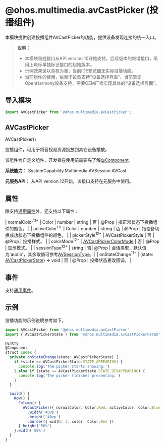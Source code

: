 # @ohos.multimedia.avCastPicker (投播组件)

本模块提供创建投播组件AVCastPicker的功能，提供设备发现连接的统一入口。

> **说明：**
>
> - 本模块首批接口从API version 10开始支持。后续版本的新增接口，采用上角标单独标记接口的起始版本。
> - 示例效果请以真机为准，当前IDE预览器无实际投播功能。<!--Del-->
> - 当前组件的使用，依赖于设备支持“设备选择界面”。当前暂无OpenHarmony设备支持，需要OEM厂商实现具体的“设备选择界面”。<!--DelEnd-->

## 导入模块

```js
import AVCastPicker from '@ohos.multimedia.avCastPicker';
```

## AVCastPicker

AVCastPicker()

投播组件，可用于将音视频资源投放到其它设备播放。

该组件为自定义组件，开发者在使用前需要先了解[@Component](../../quick-start/arkts-create-custom-components.md)。

**系统能力：** SystemCapability.Multimedia.AVSession.AVCast

**元服务API：** 从API version 12开始，该接口支持在元服务中使用。

## 属性

除支持[通用属性](../apis-arkui/arkui-ts/ts-universal-attributes-size.md)外，还支持以下属性：

| normalColor<sup>11+</sup> | Color &#124; number &#124; string | 否 | @Prop | 指正常状态下投播组件的颜色。 |
| activeColor<sup>11+</sup> | Color &#124; number &#124; string | 否 | @Prop | 指设备切换成功状态下投播组件的颜色。 |
| pickerStyle<sup>12+</sup> | [AVCastPickerStyle](js-apis-avCastPickerParam.md#avcastpickerstyle12) | 否 | @Prop | 投播样式。 |
| colorMode<sup>12+</sup> | [AVCastPickerColorMode](js-apis-avCastPickerParam.md#avcastpickercolormode12) | 否 |  @Prop | 显示模式。 |
| sessionType<sup>12+</sup> | string | 否| @Prop | 会话类型，默认值为'audio'，其余取值可参考[AVSessionType](js-apis-avsession.md#avsessiontype10)。|
| onStateChange<sup>11+</sup> | (state: [AVCastPickerState](js-apis-avCastPickerParam.md)) => void | 否 | @Prop | 投播状态更改回调。 |

## 事件

支持[通用事件](../apis-arkui/arkui-ts/ts-universal-events-click.md)。

## 示例

投播功能的示例说明参考如下。

```ts
import AVCastPicker from '@ohos.multimedia.avCastPicker'
import { AVCastPickerState } from '@ohos.multimedia.avCastPickerParam'

@Entry
@Component
struct Index {
  private onStateChange(state: AVCastPickerState) {
    if (state == AVCastPickerState.STATE_APPEARING) {
      console.log('The picker starts showing.')
    } else if (state == AVCastPickerState.STATE_DISAPPEARING) {
      console.log('The picker finishes presenting.')
    }
  }

  build() {
    Row() {
      Column() {
        AVCastPicker({ normalColor: Color.Red, activeColor: Color.Blue, onStateChange: this.onStateChange })
          .width('40vp')
          .height('40vp')
          .border({ width: 1, color: Color.Red })
      }.height('50%')
    }.width('50%')
  }
}
```
